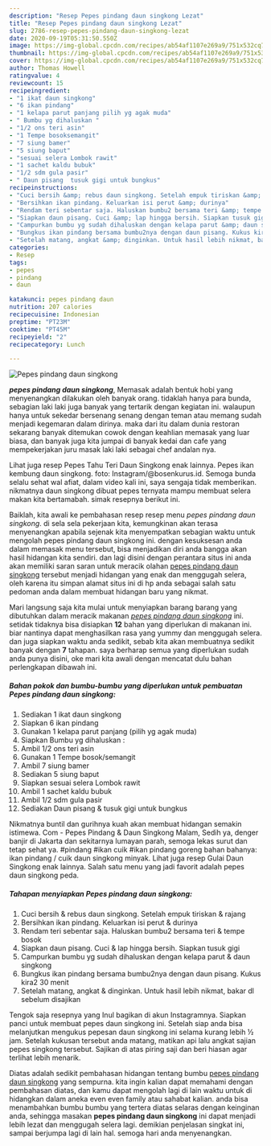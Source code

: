 ```yaml
---
description: "Resep Pepes pindang daun singkong Lezat"
title: "Resep Pepes pindang daun singkong Lezat"
slug: 2786-resep-pepes-pindang-daun-singkong-lezat
date: 2020-09-19T05:31:50.550Z
image: https://img-global.cpcdn.com/recipes/ab54af1107e269a9/751x532cq70/pepes-pindang-daun-singkong-foto-resep-utama.jpg
thumbnail: https://img-global.cpcdn.com/recipes/ab54af1107e269a9/751x532cq70/pepes-pindang-daun-singkong-foto-resep-utama.jpg
cover: https://img-global.cpcdn.com/recipes/ab54af1107e269a9/751x532cq70/pepes-pindang-daun-singkong-foto-resep-utama.jpg
author: Thomas Howell
ratingvalue: 4
reviewcount: 15
recipeingredient:
- "1 ikat daun singkong"
- "6 ikan pindang"
- "1 kelapa parut panjang pilih yg agak muda"
- " Bumbu yg dihaluskan "
- "1/2 ons teri asin"
- "1 Tempe bosoksemangit"
- "7 siung bamer"
- "5 siung baput"
- "sesuai selera Lombok rawit"
- "1 sachet kaldu bubuk"
- "1/2 sdm gula pasir"
- " Daun pisang  tusuk gigi untuk bungkus"
recipeinstructions:
- "Cuci bersih &amp; rebus daun singkong. Setelah empuk tiriskan &amp; rajang"
- "Bersihkan ikan pindang. Keluarkan isi perut &amp; durinya"
- "Rendam teri sebentar saja. Haluskan bumbu2 bersama teri &amp; tempe bosok"
- "Siapkan daun pisang. Cuci &amp; lap hingga bersih. Siapkan tusuk gigi"
- "Campurkan bumbu yg sudah dihaluskan dengan kelapa parut &amp; daun singkong"
- "Bungkus ikan pindang bersama bumbu2nya dengan daun pisang. Kukus kira2 30 menit"
- "Setelah matang, angkat &amp; dinginkan. Untuk hasil lebih nikmat, bakar dl sebelum disajikan"
categories:
- Resep
tags:
- pepes
- pindang
- daun

katakunci: pepes pindang daun 
nutrition: 207 calories
recipecuisine: Indonesian
preptime: "PT23M"
cooktime: "PT45M"
recipeyield: "2"
recipecategory: Lunch

---
```



![Pepes pindang daun singkong](https://img-global.cpcdn.com/recipes/ab54af1107e269a9/751x532cq70/pepes-pindang-daun-singkong-foto-resep-utama.jpg)

<b><i>pepes pindang daun singkong</i></b>, Memasak adalah bentuk hobi yang menyenangkan dilakukan oleh banyak orang. tidaklah hanya para bunda, sebagian laki laki juga banyak yang tertarik dengan kegiatan ini. walaupun hanya untuk sekedar bersenang senang dengan teman atau memang sudah menjadi kegemaran dalam dirinya. maka dari itu dalam dunia restoran sekarang banyak ditemukan cowok dengan keahlian memasak yang luar biasa, dan banyak juga kita jumpai di banyak kedai dan cafe yang mempekerjakan juru masak laki laki sebagai chef andalan nya.

Lihat juga resep Pepes Tahu Teri Daun Singkong enak lainnya. Pepes ikan kembung daun singkong. foto: Instagram/@bosenkurus.id. Semoga bunda selalu sehat wal afiat, dalam video kali ini, saya sengaja tidak memberikan. nikmatnya daun singkong dibuat pepes ternyata mampu membuat selera makan kita bertamabah. simak resepnya berikut ini.

Baiklah, kita awali ke pembahasan resep resep menu <i>pepes pindang daun singkong</i>. di sela sela pekerjaan kita, kemungkinan akan terasa menyenangkan apabila sejenak kita menyempatkan sebagian waktu untuk mengolah pepes pindang daun singkong ini. dengan kesuksesan anda dalam memasak menu tersebut, bisa menjadikan diri anda bangga akan hasil hidangan kita sendiri. dan lagi disini dengan perantara situs ini anda akan memiliki saran saran untuk meracik olahan <u>pepes pindang daun singkong</u> tersebut menjadi hidangan yang enak dan menggugah selera, oleh karena itu simpan alamat situs ini di hp anda sebagai salah satu pedoman anda dalam membuat hidangan baru yang nikmat.


Mari langsung saja kita mulai untuk menyiapkan barang barang yang dibutuhkan dalam meracik makanan <u><i>pepes pindang daun singkong</i></u> ini. setidak tidaknya bisa disiapkan <b>12</b> bahan yang diperlukan di makanan ini. biar nantinya dapat menghasilkan rasa yang yummy dan menggugah selera. dan juga siapkan waktu anda sedikit, sebab kita akan membuatnya sedikit banyak dengan <b>7</b> tahapan. saya berharap semua yang diperlukan sudah anda punya disini, oke mari kita awali dengan mencatat dulu bahan perlengkapan dibawah ini.

<!--inarticleads1-->

##### Bahan pokok dan bumbu-bumbu yang diperlukan untuk pembuatan Pepes pindang daun singkong:

1. Sediakan 1 ikat daun singkong
1. Siapkan 6 ikan pindang
1. Gunakan 1 kelapa parut panjang (pilih yg agak muda)
1. Siapkan  Bumbu yg dihaluskan :
1. Ambil 1/2 ons teri asin
1. Gunakan 1 Tempe bosok/semangit
1. Ambil 7 siung bamer
1. Sediakan 5 siung baput
1. Siapkan sesuai selera Lombok rawit
1. Ambil 1 sachet kaldu bubuk
1. Ambil 1/2 sdm gula pasir
1. Sediakan  Daun pisang &amp; tusuk gigi untuk bungkus


Nikmatnya buntil dan gurihnya kuah akan membuat hidangan semakin istimewa. Com - Pepes Pindang &amp; Daun Singkong Malam, Sedih ya, denger banjir di Jakarta dan sekitarnya lumayan parah, semoga lekas surut dan tetap sehat ya. #pindang #ikan cuik #ikan pindang goreng bahan bahanya: ikan pindang / cuik daun singkong minyak. Lihat juga resep Gulai Daun Singkong enak lainnya. Salah satu menu yang jadi favorit adalah pepes daun singkong peda. 

<!--inarticleads2-->

##### Tahapan menyiapkan Pepes pindang daun singkong:

1. Cuci bersih &amp; rebus daun singkong. Setelah empuk tiriskan &amp; rajang
1. Bersihkan ikan pindang. Keluarkan isi perut &amp; durinya
1. Rendam teri sebentar saja. Haluskan bumbu2 bersama teri &amp; tempe bosok
1. Siapkan daun pisang. Cuci &amp; lap hingga bersih. Siapkan tusuk gigi
1. Campurkan bumbu yg sudah dihaluskan dengan kelapa parut &amp; daun singkong
1. Bungkus ikan pindang bersama bumbu2nya dengan daun pisang. Kukus kira2 30 menit
1. Setelah matang, angkat &amp; dinginkan. Untuk hasil lebih nikmat, bakar dl sebelum disajikan


Tengok saja resepnya yang Inul bagikan di akun Instagramnya. Siapkan panci untuk membuat pepes daun singkong ini. Setelah siap anda bisa melanjutkan mengukus pepesan daun singkong ini selama kurang lebih ½ jam. Setelah kukusan tersebut anda matang, matikan api lalu angkat sajian pepes singkong tersebut. Sajikan di atas piring saji dan beri hiasan agar terlihat lebih menarik. 

Diatas adalah sedikit pembahasan hidangan tentang bumbu <u>pepes pindang daun singkong</u> yang sempurna. kita ingin kalian dapat memahami dengan pembahasan diatas, dan kamu dapat mengolah lagi di lain waktu untuk di hidangkan dalam aneka even even family atau sahabat kalian. anda bisa menambahkan bumbu bumbu yang tertera diatas selaras dengan keinginan anda, sehingga masakan <b>pepes pindang daun singkong</b> ini dapat menjadi lebih lezat dan menggugah selera lagi. demikian penjelasan singkat ini, sampai berjumpa lagi di lain hal. semoga hari anda menyenangkan.
